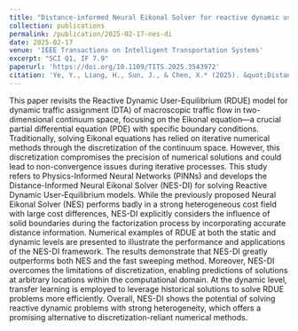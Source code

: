 ```yaml
---
title: "Distance-informed Neural Eikonal Solver for reactive dynamic user-equilibrium of macroscopic continuum traffic flow model"
collection: publications
permalink: /publication/2025-02-17-nes-di
date: 2025-02-17
venue: 'IEEE Transactions on Intelligent Transportation Systems'
excerpt: "SCI Q1, IF 7.9"
paperurl: 'https://doi.org/10.1109/TITS.2025.3543972'
citation: 'Ye, Y., Liang, H., Sun, J., & Chen, X.* (2025). &quot;Distance-informed Neural Eikonal Solver for reactive dynamic user-equilibrium of macroscopic continuum traffic flow model.&quot; <i>IEEE Transactions on Intelligent Transportation Systems</i>, 26(6), 8162-8177.'
---
```

This paper revisits the Reactive Dynamic User-Equilibrium (RDUE) model for dynamic traffic assignment (DTA) of macroscopic traffic flow in two-dimensional continuum space, focusing on the Eikonal equation—a crucial partial differential equation (PDE) with specific boundary conditions. Traditionally, solving Eikonal equations has relied on iterative numerical methods through the discretization of the continuum space. However, this discretization compromises the precision of numerical solutions and could lead to non-convergence issues during iterative processes. This study refers to Physics-Informed Neural Networks (PINNs) and develops the Distance-Informed Neural Eikonal Solver (NES-DI) for solving Reactive Dynamic User-Equilibrium models. While the previously proposed Neural Eikonal Solver (NES) performs badly in a strong heterogeneous cost field with large cost differences, NES-DI explicitly considers the influence of solid boundaries during the factorization process by incorporating accurate distance information. Numerical examples of RDUE at both the static and dynamic levels are presented to illustrate the performance and applications of the NES-DI framework. The results demonstrate that NES-DI greatly outperforms both NES and the fast sweeping method. Moreover, NES-DI overcomes the limitations of discretization, enabling predictions of solutions at arbitrary locations within the computational domain. At the dynamic level, transfer learning is employed to leverage historical solutions to solve RDUE problems more efficiently. Overall, NES-DI shows the potential of solving reactive dynamic problems with strong heterogeneity, which offers a promising alternative to discretization-reliant numerical methods.

